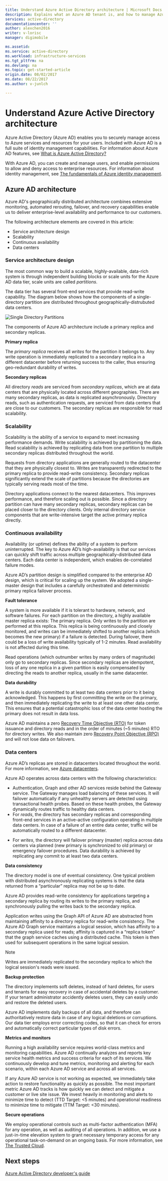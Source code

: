 ```yaml
---
title: Understand Azure Active Directory architecture | Microsoft Docs
description: Explains what an Azure AD tenant is, and how to manage Azure through Azure Active Directory
services: active-directory
documentationcenter: ''
author: alexchen2016
writer: v-lorisc
manager: digimobile

ms.assetid: 
ms.service: active-directory
ms.workload: infrastructure-services
ms.tgt_pltfrm: na
ms.devlang: na
ms.topic: get-started-article
origin.date: 08/02/2017
ms.date: 08/22/2017
ms.author: v-junlch

---
```

# Understand Azure Active Directory architecture
Azure Active Directory (Azure AD) enables you to securely manage access to Azure services and resources for your users. Included with Azure AD is a full suite of identity management capabilities. For information about Azure AD features, see [What is Azure Active Directory?](/active-directory/active-directory-whatis)

With Azure AD, you can create and manage users, and enable permissions to allow and deny access to enterprise resources. For information about identity management, see [The fundamentals of Azure identity management](/active-directory/fundamentals-identity).

## Azure AD architecture
Azure AD's geographically distributed architecture combines extensive monitoring, automated rerouting, failover, and recovery capabilities enable us to deliver enterprise-level availability and performance to our customers.

The following architecture elements are covered in this article:
 *	Service architecture design
 *	Scalability 
 *	Continuous availability
 *	Data centers

### Service architecture design
The most common way to build a scalable, highly-available, data-rich system is through independent building blocks or scale units for the Azure AD data tier, scale units are called *partitions*. 

The data tier has several front-end services that provide read-write capability. The diagram below shows how the components of a single-directory partition are distributed throughout geographically-distrubuted data centers. 

  ![Single Directory Partitions](./media/active-directory-architecture/active-directory-architecture.png)

The components of Azure AD architecture include a primary replica and secondary replicas.

**Primary replica**

The *primary replica* receives all *writes* for the partition it belongs to. Any write operation is immediately replicated to a secondary replica in a different datacenter before returning success to the caller, thus ensuring geo-redundant durability of writes.

**Secondary replicas**

All directory *reads* are serviced from *secondary replicas*, which are at data centers that are physically located across different geographies. There are many secondary replicas, as data is replicated asynchronously. Directory reads, such as authentication requests, are serviced from data centers that are close to our customers. The secondary replicas are responsible for read scalability.

### Scalability

Scalability is the ability of a service to expand to meet increasing performance demands. Write scalability is achieved by partitioning the data. Read scalability is achieved by replicating data from one partition to multiple secondary replicas distributed throughout the world.

Requests from directory applications are generally routed to the datacenter that they are physically closest to. Writes are transparently redirected to the primary replica to provide read-write consistency. Secondary replicas significantly extend the scale of partitions because the directories are typically serving reads most of the time.

Directory applications connect to the nearest datacenters. This improves performance, and therefore scaling out is possible. Since a directory partition can have many secondary replicas, secondary replicas can be placed closer to the directory clients. Only internal directory service components that are write-intensive target the active primary replica directly.

### Continuous availability

Availability (or uptime) defines the ability of a system to perform uninterrupted. The key to Azure AD’s high-availability is that our services can quickly shift traffic across multiple geographically-distributed data centers. Each data center is independent, which enables de-correlated failure modes.

Azure AD’s partition design is simplified compared to the enterprise AD design, which is critical for scaling up the system. We adopted a single-master design that includes a carefully orchestrated and deterministic primary replica failover process.

**Fault tolerance**

A system is more available if it is tolerant to hardware, network, and software failures. For each partition on the directory, a highly available master replica exists: The primary replica. Only writes to the partition are performed at this replica. This replica is being continuously and closely monitored, and writes can be immediately shifted to another replica (which becomes the new primary) if a failure is detected. During failover, there could be a loss of write availability typically of 1-2 minutes. Read availability is not affected during this time.

Read operations (which outnumber writes by many orders of magnitude) only go to secondary replicas. Since secondary replicas are idempotent, loss of any one replica in a given partition is easily compensated by directing the reads to another replica, usually in the same datacenter.

**Data durability**

A write is durably committed to at least two data centers prior to it being acknowledged. This happens by first committing the write on the primary, and then immediately replicating the write to at least one other data center. This ensures that a potential catastrophic loss of the data center hosting the primary does not result in data loss.

Azure AD maintains a zero [Recovery Time Objective (RTO)](https://en.wikipedia.org/wiki/Recovery_time_objective) for token issuance and directory reads and in the order of minutes (~5 minutes) RTO for directory writes. We also maintain zero [Recovery Point Objective (RPO)](https://en.wikipedia.org/wiki/Recovery_point_objective) and will not lose data on failovers.

### Data centers

Azure AD’s replicas are stored in datacenters located throughout the world. For more information, see [Azure datacenters](https://azure.microsoft.com/en-us/overview/datacenters).

Azure AD operates across data centers with the following characteristics:

 - Authentication, Graph and other AD services reside behind the Gateway service. The Gateway manages load balancing of these services. It will failover automatically if any unhealthy servers are detected using transactional health probes. Based on these health probes, the Gateway dynamically routes traffic to healthy data centers.
 - For *reads*, the directory has secondary replicas and corresponding front-end services in an active-active configuration operating in multiple data centers. In case of a failure of an entire data center, traffic will be automatically routed to a different datacenter.
 *	For *writes*, the directory will failover primary (master) replica across data centers via planned (new primary is synchronized to old primary) or emergency failover procedures. Data durability is achieved by replicating any commit to at least two data centers.

**Data consistency**

The directory model is one of eventual consistency. One typical problem with distributed asynchronously replicating systems is that the data returned from a “particular” replica may not be up to date. 

Azure AD provides read-write consistency for applications targeting a secondary replica by routing its writes to the primary replica, and synchronously pulling the writes back to the secondary replica.

Application writes using the Graph API of Azure AD are abstracted from maintaining affinity to a directory replica for read-write consistency. The Azure AD Graph service maintains a logical session, which has affinity to a secondary replica used for reads; affinity is captured in a “replica token” that the graph service caches using a distributed cache. This token is then used for subsequent operations in the same logical session. 

 >[!NOTE]
 >Writes are immediately replicated to the secondary replica to which the logical session's reads were issued.
 >

**Backup protection**

The directory implements soft deletes, instead of hard deletes, for users and tenants for easy recovery in case of accidental deletes by a customer. If your tenant administrator accidently deletes users, they can easily undo and restore the deleted users. 

Azure AD implements daily backups of all data, and therefore can authoritatively restore data in case of any logical deletions or corruptions. Our data tier employs error correcting codes, so that it can check for errors and automatically correct particular types of disk errors.

**Metrics and monitors**

Running a high availability service requires world-class metrics and monitoring capabilities. Azure AD continually analyzes and reports key service health metrics and success criteria for each of its services. We continuously develop and tune metrics, monitoring and alerting for each scenario, within each Azure AD service and across all services.

If any Azure AD service is not working as expected, we immediately take action to restore functionality as quickly as possible. The most important metric Azure AD tracks is how quickly we can detect and mitigate a customer or live site issue. We invest heavily in monitoring and alerts to minimize time to detect (TTD Target: <5 minutes) and operational readiness to minimize time to mitigate (TTM Target: <30 minutes).

**Secure operations**

We employ operational controls such as multi-factor authentication (MFA) for any operation, as well as auditing of all operations. In addition, we use a just-in-time elevation system to grant necessary temporary access for any operational task-on-demand on an ongoing basis. For more information, see [The Trusted Cloud](https://azure.microsoft.com/en-us/support/trust-center).

## Next steps
[Azure Active Directory developer's guide](/active-directory/develop/active-directory-developers-guide)


<!--Update_Description: wording update -->   
